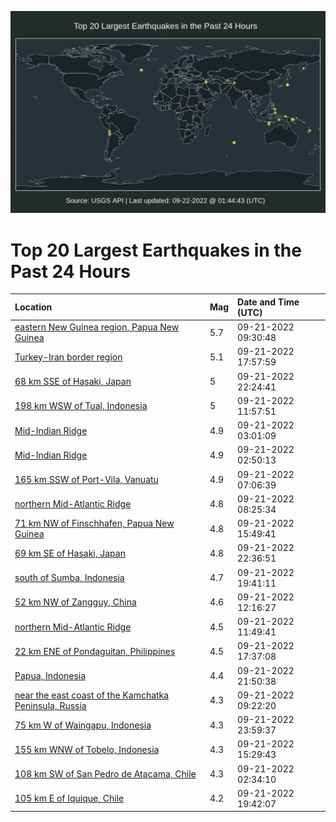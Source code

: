![Map](./map.png)

# Top 20 Largest Earthquakes in the Past 24 Hours

| Location | Mag | Date and Time (UTC) |
|:---|:---|:---|
| [eastern New Guinea region, Papua New Guinea](https://earthquake.usgs.gov/earthquakes/eventpage/us7000i9uu) | 5.7 | 09-21-2022 09:30:48 |
| [Turkey-Iran border region](https://earthquake.usgs.gov/earthquakes/eventpage/us7000i9z2) | 5.1 | 09-21-2022 17:57:59 |
| [68 km SSE of Hasaki, Japan](https://earthquake.usgs.gov/earthquakes/eventpage/us7000ia0q) | 5 | 09-21-2022 22:24:41 |
| [198 km WSW of Tual, Indonesia](https://earthquake.usgs.gov/earthquakes/eventpage/us7000i9w7) | 5 | 09-21-2022 11:57:51 |
| [Mid-Indian Ridge](https://earthquake.usgs.gov/earthquakes/eventpage/us7000i9sr) | 4.9 | 09-21-2022 03:01:09 |
| [Mid-Indian Ridge](https://earthquake.usgs.gov/earthquakes/eventpage/us7000i9qh) | 4.9 | 09-21-2022 02:50:13 |
| [165 km SSW of Port-Vila, Vanuatu](https://earthquake.usgs.gov/earthquakes/eventpage/us7000i9su) | 4.9 | 09-21-2022 07:06:39 |
| [northern Mid-Atlantic Ridge](https://earthquake.usgs.gov/earthquakes/eventpage/us7000i9tg) | 4.8 | 09-21-2022 08:25:34 |
| [71 km NW of Finschhafen, Papua New Guinea](https://earthquake.usgs.gov/earthquakes/eventpage/us7000i9yl) | 4.8 | 09-21-2022 15:49:41 |
| [69 km SE of Hasaki, Japan](https://earthquake.usgs.gov/earthquakes/eventpage/us7000ia0s) | 4.8 | 09-21-2022 22:36:51 |
| [south of Sumba, Indonesia](https://earthquake.usgs.gov/earthquakes/eventpage/us7000i9zl) | 4.7 | 09-21-2022 19:41:11 |
| [52 km NW of Zangguy, China](https://earthquake.usgs.gov/earthquakes/eventpage/us7000i9wa) | 4.6 | 09-21-2022 12:16:27 |
| [northern Mid-Atlantic Ridge](https://earthquake.usgs.gov/earthquakes/eventpage/us7000i9wc) | 4.5 | 09-21-2022 11:49:41 |
| [22 km ENE of Pondaguitan, Philippines](https://earthquake.usgs.gov/earthquakes/eventpage/us7000i9z0) | 4.5 | 09-21-2022 17:37:08 |
| [Papua, Indonesia](https://earthquake.usgs.gov/earthquakes/eventpage/us7000ia0j) | 4.4 | 09-21-2022 21:50:38 |
| [near the east coast of the Kamchatka Peninsula, Russia](https://earthquake.usgs.gov/earthquakes/eventpage/us7000i9us) | 4.3 | 09-21-2022 09:22:20 |
| [75 km W of Waingapu, Indonesia](https://earthquake.usgs.gov/earthquakes/eventpage/us7000ia17) | 4.3 | 09-21-2022 23:59:37 |
| [155 km WNW of Tobelo, Indonesia](https://earthquake.usgs.gov/earthquakes/eventpage/us7000i9yh) | 4.3 | 09-21-2022 15:29:43 |
| [108 km SW of San Pedro de Atacama, Chile](https://earthquake.usgs.gov/earthquakes/eventpage/us7000i9q0) | 4.3 | 09-21-2022 02:34:10 |
| [105 km E of Iquique, Chile](https://earthquake.usgs.gov/earthquakes/eventpage/us7000i9zh) | 4.2 | 09-21-2022 19:42:07 |
